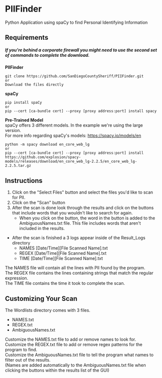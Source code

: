 # PIIFinder
Python Application using spaCy to find Personal Identifying Information

## Requirements  
##### If you're behind a corporate firewall you might need to use the second set of commands to complete the download.
**PIIFinder**  
```
git clone https://github.com/SanDiegoCountySheriff/PIIFinder.git
or
Download the files directly
```
**spaCy**  
```
pip install spaCy
or
pip --cert [ca-bundle cert] --proxy [proxy address:port] install spacy
```
**Pre-Trained Model**  
spaCy offers 3 different models. In the example we're using the large version.  
For more info regarding spaCy's models: https://spacy.io/models/en 
```
python -m spacy download en_core_web_lg
or
pip --cert [ca-bundle cert] --proxy [proxy address:port] install https://github.com/explosion/spacy-models/releases/download/en_core_web_lg-2.2.5/en_core_web_lg-2.2.5.tar.gz
```

## Instructions
1. Click on the "Select Files" button and select the files you'd like to scan for PII.
1. Click on the "Scan" button
1. After the scan is done look through the results and click on the buttons that include words that you wouldn't like to search for again.
    * When you click on the button, the word in the button is added to the AmbiguousNames.txt file. This file includes words that aren't included in the results.

* After the scan is finished a 3 logs appear inside of the Result_Logs directory
    * NAMES [Date/Time][File Scanned Name].txt
    * REGEX [Date/Time][File Scanned Name].txt
    * TIME  [Date/Time][File Scanned Name].txt
    
The NAMES file will contain all the lines with PII found by the program.  
The REGEX file contains the lines containing strings that match the regular expression.  
The TIME file contains the time it took to complete the scan.  

## Customizing Your Scan
The Wordlists directory comes with 3 files.
* NAMES.txt
* REGEX.txt
* AmbiguousNames.txt

Customize the NAMES.txt file to add or remove names to look for.  
Customize the REGEX.txt file to add or remove regex patterns for the program to find.  
Customize the AmbiguousNames.txt file to tell the program what names to filter out of the results.  
(Names are added automatically to the AmbiguousNames.txt file when clicking the buttons within the results list of the GUI)
